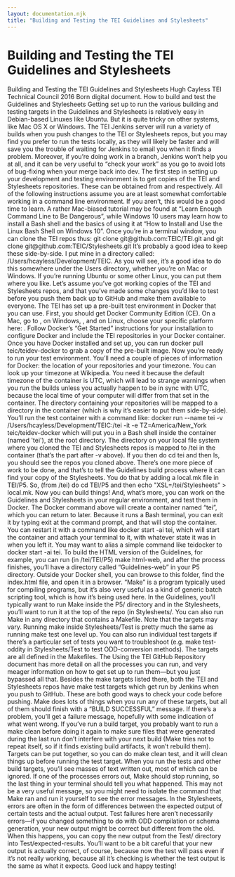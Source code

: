 ```yaml
---
layout: documentation.njk
title: "Building and Testing the TEI Guidelines and Stylesheets"
---
```

<div id="tei"><h1>Building and Testing the TEI Guidelines and Stylesheets</h1><tei-tei data-xmlns="http://www.tei-c.org/ns/1.0" data-origname="TEI"> <tei-teiheader data-origname="teiHeader"> <tei-filedesc data-origname="fileDesc"> <tei-titlestmt data-origname="titleStmt"> <tei-title data-origname="title">Building and Testing the TEI Guidelines and Stylesheets</tei-title> <tei-author data-origname="author">Hugh Cayless</tei-author> </tei-titlestmt> <tei-publicationstmt data-origname="publicationStmt"> <tei-publisher data-origname="publisher">TEI Technical Council</tei-publisher> <tei-date data-origname="date">2016</tei-date> </tei-publicationstmt> <tei-sourcedesc data-origname="sourceDesc"> <tei-p data-origname="p">Born digital document.</tei-p> </tei-sourcedesc> </tei-filedesc> </tei-teiheader> <tei-text data-origname="text"> <tei-body data-origname="body"> <tei-div data-origname="div"> <tei-head data-origname="head">How to build and test the Guidelines and Stylesheets</tei-head> <tei-p data-origname="p">Getting set up to run the various building and testing targets in the Guidelines and Stylesheets is relatively easy in Debian-based Linuxes like Ubuntu. But it is quite tricky on other systems, like Mac OS X or Windows. The TEI Jenkins server will run a variety of builds when you push changes to the TEI or Stylesheets repos, but you may find you prefer to run the tests locally, as they will likely be faster and will save you the trouble of waiting for Jenkins to email you when it finds a problem. Moreover, if you’re doing work in a branch, Jenkins won’t help you at all, and it can be very useful to “check your work” as you go to avoid lots of bug-fixing when your merge back into dev.</tei-p> <tei-p data-origname="p">The first step in setting up your development and testing environment is to get copies of the TEI and Stylesheets repositories. These can be obtained from <tei-ptr data-origname="ptr" data-empty="" data-origatts="target" target="https://github.com/TEIC/TEI"></tei-ptr> and <tei-ptr data-origname="ptr" data-empty="" data-origatts="target" target="https://github.com/TEIC/Stylesheets"></tei-ptr> respectively. All of the following instructions assume you are at least somewhat comfortable working in a command line environment. If you aren’t, this would be a good time to learn. A rather Mac-biased tutorial may be found at “<tei-ref data-origname="ref" data-origatts="target" target="https://www.learnenough.com/command-line-tutorial">Learn Enough Command Line to Be Dangerous</tei-ref>”, while Windows 10 users may learn how to install a Bash shell and the basics of using it at “<tei-ref data-origname="ref" data-origatts="target" target="http://www.howtogeek.com/249966/how-to-install-and-use-the-linux-bash-shell-on-windows-10/">How to Install and Use the Linux Bash Shell on Windows 10</tei-ref>”. Once you’re in a terminal window, you can clone the TEI repos thus: <tei-lb data-origname="lb" data-empty=""></tei-lb><tei-code data-origname="code">git clone git@github.com:TEIC/TEI.git</tei-code> and <tei-lb data-origname="lb" data-empty=""></tei-lb><tei-code data-origname="code">git clone git@github.com:TEIC/Stylesheets.git</tei-code> </tei-p> <tei-p data-origname="p">It’s probably a good idea to keep these side-by-side. I put mine in a directory called: <tei-code data-origname="code">/Users/hcayless/Development/TEIC</tei-code>. As you will see, it’s a good idea to do this somewhere under the Users directory, whether you’re on Mac or Windows. If you’re running Ubuntu or some other Linux, you can put them where you like. Let’s assume you’ve got working copies of the TEI and Stylesheets repos, and that you’ve made some changes you’d like to test before you push them back up to GitHub and make them available to everyone. The TEI has set up a pre-built test environment in Docker that you can use. First, you should get Docker Community Edition (CE). On a Mac, go to <tei-ptr data-origname="ptr" data-empty="" data-origatts="target" target="https://docs.docker.com/docker-for-mac/install/"></tei-ptr>, on Windows, <tei-ptr data-origname="ptr" data-empty="" data-origatts="target" target="https://docs.docker.com/docker-for-windows/install/"></tei-ptr>, and on Linux, choose your specific platform here: <tei-ptr data-origname="ptr" data-empty="" data-origatts="target" target="https://docs.docker.com/install/"></tei-ptr>. Follow Docker’s “Get Started” instructions for your installation to configure Docker and include the TEI repositories in your Docker container. Once you have Docker installed and set up, you can run <tei-lb data-origname="lb" data-empty=""></tei-lb><tei-code data-origname="code">docker pull teic/teidev-docker</tei-code> <tei-lb data-origname="lb" data-empty=""></tei-lb>to grab a copy of the pre-built image.</tei-p> <tei-p data-origname="p">Now you’re ready to run your test environment. You’ll need a couple of pieces of information for Docker: the location of your repositories and your timezone. You can look up your timezone at <tei-ref data-origname="ref" data-origatts="target" target="https://en.wikipedia.org/wiki/List_of_tz_database_time_zones">Wikipedia</tei-ref>. You need it because the default timezone of the container is UTC, which will lead to strange warnings when you run the builds unless you actually happen to be in sync with UTC, because the local time of your computer will differ from that set in the container. The directory containing your repositories will be mapped to a directory in the container (which is why it’s easier to put them side-by-side). You’ll run the test container with a command like: <tei-lb data-origname="lb" data-empty=""></tei-lb><tei-code data-origname="code">docker run --name tei -v /Users/hcayless/Development/TEIC:/tei -it -e TZ=America/New_York teic/teidev-docker</tei-code> <tei-lb data-origname="lb" data-empty=""></tei-lb>which will put you in a Bash shell inside the container (named 'tei'), at the root directory. The directory on your local file system where you cloned the TEI and Stylesheets repos is mapped to <tei-code data-origname="code">/tei</tei-code> in the container (that’s the part after <tei-code data-origname="code">-v</tei-code> above). If you then do <tei-code data-origname="code">cd tei</tei-code> and then <tei-code data-origname="code">ls</tei-code>, you should see the repos you cloned above. There’s one more piece of work to be done, and that’s to tell the Guidelines build process where it can find your copy of the Stylesheets. You do that by adding a <tei-code data-origname="code">local.mk</tei-code> file in <tei-code data-origname="code">TEI/P5</tei-code>. So, (from <tei-code data-origname="code">/tei</tei-code>) do <tei-code data-origname="code">cd TEI/P5</tei-code> and then <tei-code data-origname="code">echo "XSL=/tei/Stylesheets" &gt; local.mk</tei-code>. Now you can build things! And, what’s more, you can work on the Guidelines and Stylesheets in your regular environment, and test them in Docker. The Docker command above will create a container named “tei”, which you can return to later. Because it runs a Bash terminal, you can exit it by typing <tei-code data-origname="code">exit</tei-code> at the command prompt, and that will stop the container. You can restart it with a command like <tei-code data-origname="code">docker start -ai tei</tei-code>, which will start the container and attach your terminal to it, with whatever state it was in when you left it. You may want to alias a simple command like <tei-code data-origname="code">teidocker</tei-code> to <tei-code data-origname="code">docker start -ai tei</tei-code>. </tei-p> <tei-p data-origname="p">To build the HTML version of the Guidelines, for example, you can run (in <tei-code data-origname="code">/tei/TEI/P5</tei-code>) <tei-code data-origname="code">make html-web</tei-code>, and after the process finishes, you’ll have a directory called “Guidelines-web” in your P5 directory. Outside your Docker shell, you can browse to this folder, find the index.html file, and open it in a browser. “Make” is a program typically used for compiling programs, but it’s also very useful as a kind of generic batch scripting tool, which is how it’s being used here. In the Guidelines, you’ll typically want to run Make inside the <tei-code data-origname="code">P5/</tei-code> directory and in the Stylesheets, you’ll want to run it at the top of the repo (in <tei-code data-origname="code">Stylesheets/</tei-code>. You can also run Make in any directory that contains a <tei-code data-origname="code">Makefile</tei-code>. Note that the targets may vary. Running <tei-code data-origname="code">make</tei-code> inside <tei-code data-origname="code">Stylesheets/Test</tei-code> is pretty much the same as running <tei-code data-origname="code">make test</tei-code> one level up. You can also run individual test targets if there’s a particular set of tests you want to troubleshoot (e.g. <tei-code data-origname="code">make test-oddity</tei-code> in <tei-code data-origname="code">Stylesheets/Test</tei-code> to test ODD-conversion methods). The targets are all defined in the <tei-code data-origname="code">Makefile</tei-code>s.</tei-p> <tei-p data-origname="p">The <tei-ref data-origname="ref" data-origatts="target" target="http://www.tei-c.org/Guidelines/P5/get.xml">Using the TEI GitHub Repository</tei-ref> document has more detail on all the processes you can run, and very meager information on how to get set up to run them—but you just bypassed all that. Besides the <tei-code data-origname="code">make</tei-code> targets listed there, both the TEI and Stylesheets repos have <tei-code data-origname="code">make test</tei-code> targets which get run by Jenkins when you push to GitHub. These are both good ways to check your code before pushing. Make does lots of things when you run any of these targets, but all of them should finish with a “BUILD SUCCESSFUL” message. If there’s a problem, you’ll get a failure message, hopefully with some indication of what went wrong. If you’ve run a build target, you probably want to run a <tei-code data-origname="code">make clean</tei-code> before doing it again to make sure files that were generated during the last run don’t interfere with your next build (Make tries not to repeat itself, so if it finds existing build artifacts, it won’t rebuild them). Targets can be put together, so you can do <tei-code data-origname="code">make clean test</tei-code>, and it will clean things up before running the test target.</tei-p> <tei-p data-origname="p">When you run the tests and other build targets, you’ll see masses of text written out, most of which can be ignored. If one of the processes errors out, Make should stop running, so the last thing in your terminal should tell you what happened. This may not be a very useful message, so you might need to isolate the command that Make ran and run it yourself to see the error messages. In the Stylesheets, errors are often in the form of differences between the expected output of certain tests and the actual output. Test failures here aren’t necessarily errors—if you changed something to do with ODD compilation or schema generation, your new output might be correct but different from the old. When this happens, you can copy the new output from the <tei-code data-origname="code">Test/</tei-code> directory into <tei-code data-origname="code">Test/expected-results</tei-code>. You’ll want to be a bit careful that your new output is actually correct, of course, because now the test will pass even if it’s not really working, because all it’s checking is whether the test output is the same as what it expects.</tei-p> <tei-p data-origname="p">Good luck and happy testing!</tei-p> </tei-div> </tei-body> </tei-text> </tei-tei></div>